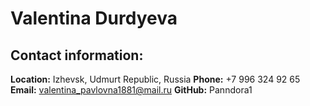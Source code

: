 # Valentina Durdyeva
## Contact information:
**Location:** Izhevsk, Udmurt Republic, Russia
**Phone:** +7 996 324 92 65
**Email:** valentina_pavlovna1881@mail.ru
**GitHub:** Panndora1